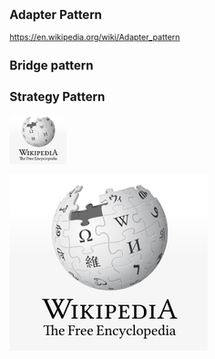 


## Adapter Pattern 
https://en.wikipedia.org/wiki/Adapter_pattern

## Bridge pattern



## Strategy Pattern

<img src="../.././resources/wiki.png" alt="drawing" style="width:100px;"/>

[![Alt txt](../.././resources/wiki.png)](https://en.wikipedia.org/wiki/Strategy_pattern)



